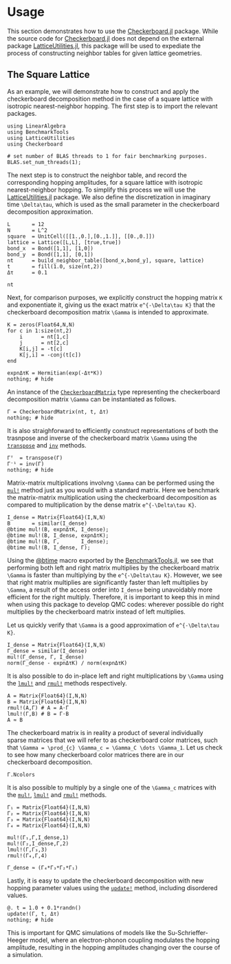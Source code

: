 # Usage

This section demonstrates how to use the [Checkerboard.jl](https://github.com/cohensbw/Checkerboard.jl) package.
While the source code for [Checkerboard.jl](https://github.com/cohensbw/Checkerboard.jl) does not depend on the
external package [LatticeUtilities.jl](https://github.com/cohensbw/LatticeUtilities.jl), this package will be used
to expediate the process of constructing neighbor tables for given lattice geometries.

## The Square Lattice

As an example, we will demonstrate how to construct and apply the checkerboard decomposition method in the case
of a square lattice with isotropic nearest-neighbor hopping. The first step is to import the relevant packages.

```@example square_lattice
using LinearAlgebra
using BenchmarkTools
using LatticeUtilities
using Checkerboard

# set number of BLAS threads to 1 for fair benchmarking purposes.
BLAS.set_num_threads(1);
```

The next step is to construct the neighbor table, and record the corresponding hopping amplitudes,
for a square lattice with isotropic nearest-neighbor hopping. To simplify this process we
will use the [LatticeUtilities.jl](https://github.com/cohensbw/LatticeUtilities.jl) package.
We also define the discretization in imaginary time ``\Delta\tau``, which is used as the
small parameter in the checkerboard decomposition approximation.

```@example square_lattice
L       = 12
N       = L^2
square  = UnitCell([[1.,0.],[0.,1.]], [[0.,0.]])
lattice = Lattice([L,L], [true,true])
bond_x  = Bond([1,1], [1,0])
bond_y  = Bond([1,1], [0,1])
nt      = build_neighbor_table([bond_x,bond_y], square, lattice)
t       = fill(1.0, size(nt,2))
Δτ      = 0.1

nt
```

Next, for comparison purposes, we explicitly construct the hopping matrix ``K`` and exponentiate it,
giving us the exact matrix ``e^{-\Delta\tau K}`` that the checkerboard decomposition matrix
``\Gamma`` is intended to approximate.

```@example square_lattice
K = zeros(Float64,N,N)
for c in 1:size(nt,2)
    i      = nt[1,c]
    j      = nt[2,c]
    K[i,j] = -t[c]
    K[j,i] = -conj(t[c])
end

expnΔτK = Hermitian(exp(-Δτ*K))
nothing; # hide
```

An instance of the [`CheckerboardMatrix`](@ref) type representing the checkerboard
decomposition matrix ``\Gamma`` can be instantiated as follows.

```@example square_lattice
Γ = CheckerboardMatrix(nt, t, Δτ)
nothing; # hide
```

It is also straighforward to efficiently construct representations of both the trasnpose and inverse
of the checkerboard matrix ``\Gamma`` using the [`transpose`](@ref) and [`inv`](@ref) methods.

```@example square_lattice
Γᵀ  = transpose(Γ)
Γ⁻¹ = inv(Γ)
nothing; # hide
```

Matrix-matrix multiplications involvng ``\Gamma`` can be performed using the [`mul!`](@ref)
method just as you would with a standard matrix. Here we benchmark the matrix-matrix multiplication
using the checkerboard decomposition as compared to multiplication by the dense matrix ``e^{-\Delta\tau K}``.

```@example square_lattice
I_dense = Matrix{Float64}(I,N,N)
B       = similar(I_dense)
@btime mul!(B, expnΔτK, I_dense);
@btime mul!(B, I_dense, expnΔτK);
@btime mul!(B, Γ,       I_dense);
@btime mul!(B, I_dense, Γ);
```

Using the [@btime](https://juliaci.github.io/BenchmarkTools.jl/stable/reference/#BenchmarkTools.@btime-Tuple) macro
exported by the [BenchmarkTools.jl](https://github.com/JuliaCI/BenchmarkTools.jl), we see that performing both
left and right matrix multiplies by the checkerboard matrix ``\Gamma`` is faster than multiplying by the ``e^{-\Delta\tau K}``.
However, we see that right matrix multiplies are significantly faster than left multiplies by ``\Gamma``, a result of
the access order into `I_dense` being unavoidably more efficient for the right multiply.
Therefore, it is important to keep this in mind when using this package to develop QMC codes:
wherever possible do right multiplies by the checkerboard matrix instead of left multiplies.

Let us quickly verify that ``\Gamma`` is a good approximation of ``e^{-\Delta\tau K}``.

```@example square_lattice
I_dense = Matrix{Float64}(I,N,N)
Γ_dense = similar(I_dense)
mul!(Γ_dense, Γ, I_dense)
norm(Γ_dense - expnΔτK) / norm(expnΔτK)
```

It is also possible to do in-place left and right multiplications by ``\Gamma`` using the
[`lmul!`](@ref) and [`rmul!`](@ref) methods respectively.

```@example square_lattice
A = Matrix{Float64}(I,N,N)
B = Matrix{Float64}(I,N,N)
rmul!(A,Γ) # A = A⋅Γ
lmul!(Γ,B) # B = Γ⋅B
A ≈ B
```

The checkerboard matrix is in reality a product of several individually sparse matrices that we will
refer to as checkerboard color matrices, such that ``\Gamma = \prod_{c} \Gamma_c = \Gamma_C \dots \Gamma_1``.
Let us check to see how many checkerboard color matrices there are in our checkerboard decomposition.

```@example square_lattice
Γ.Ncolors
```

It is also possible to multiply by a single one of the ``\Gamma_c`` matrices with the [`mul!`](@ref), [`lmul!`](@ref)
and [`rmul!`](@ref) methods.

```@example square_lattice
Γ₁ = Matrix{Float64}(I,N,N)
Γ₂ = Matrix{Float64}(I,N,N)
Γ₃ = Matrix{Float64}(I,N,N)
Γ₄ = Matrix{Float64}(I,N,N)

mul!(Γ₁,Γ,I_dense,1)
mul!(Γ₂,I_dense,Γ,2)
lmul!(Γ,Γ₃,3)
rmul!(Γ₄,Γ,4)

Γ_dense ≈ (Γ₄*Γ₃*Γ₂*Γ₁)
```

Lastly, it is easy to update the checkerboard decomposition with new hopping parameter values
using the [`update!`](@ref) method, including disordered values.

```@example square_lattice
@. t = 1.0 + 0.1*randn()
update!(Γ, t, Δτ)
nothing; # hide
```

This is important for QMC simulations of models like the Su-Schrieffer-Heeger model, where an
electron-phonon coupling modulates the hopping amplitude, resulting in the hopping amplitudes changing
over the course of a simulation.
